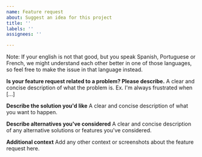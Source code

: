```yaml
---
name: Feature request
about: Suggest an idea for this project
title: ''
labels: ''
assignees: ''

---
```


Note: If your english is not that good, but you speak Spanish, Portuguese or French, we might understand each other better in one of those languages, so feel free to make the issue in that language instead. 

**Is your feature request related to a problem? Please describe.**
A clear and concise description of what the problem is. Ex. I'm always frustrated when [...]

**Describe the solution you'd like**
A clear and concise description of what you want to happen.

**Describe alternatives you've considered**
A clear and concise description of any alternative solutions or features you've considered.

**Additional context**
Add any other context or screenshots about the feature request here.
